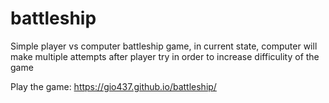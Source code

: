 # battleship

Simple player vs computer battleship game, in current state, computer will make multiple attempts after player try in order to increase difficulity of the game

Play the game: https://gio437.github.io/battleship/
